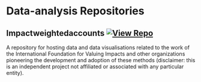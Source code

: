 # Data-analysis Repositories

## Impactweightedaccounts [![View Repo](https://img.shields.io/badge/view-repo-green)](https://github.com/danielrosehill/ImpactWeightedAccounts)
A repository for hosting data and data visualisations related to the work of the International Foundation for Valuing Impacts and other organizations pioneering the development and adoption of these methods (disclaimer: this is an independent project not affiliated or associated with any particular entity).

